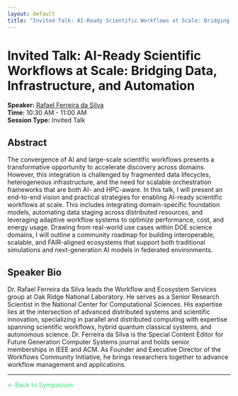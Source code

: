 ```yaml
---
layout: default
title: "Invited Talk: AI-Ready Scientific Workflows at Scale: Bridging Data, Infrastructure, and Automation - AIExScale 2025"
---
```


# Invited Talk: AI-Ready Scientific Workflows at Scale: Bridging Data, Infrastructure, and Automation

**Speaker:** [Rafael Ferreira da Silva](/speakers/rafael-ferreira-da-silva)  
**Time:** 10:30 AM - 11:00 AM  
**Session Type:** Invited Talk

## Abstract

The convergence of AI and large-scale scientific workflows presents a transformative opportunity to accelerate discovery across domains. However, this integration is challenged by fragmented data lifecycles, heterogeneous infrastructure, and the need for scalable orchestration frameworks that are both AI- and HPC-aware. In this talk, I will present an end-to-end vision and practical strategies for enabling AI-ready scientific workflows at scale. This includes integrating domain-specific foundation models, automating data staging across distributed resources, and leveraging adaptive workflow systems to optimize performance, cost, and energy usage. Drawing from real-world use cases within DOE science domains, I will outline a community roadmap for building interoperable, scalable, and FAIR-aligned ecosystems that support both traditional simulations and next-generation AI models in federated environments.

## Speaker Bio

Dr. Rafael Ferreira da Silva leads the Workflow and Ecosystem Services group at Oak Ridge National Laboratory. He serves as a Senior Research Scientist in the National Center for Computational Sciences. His expertise lies at the intersection of advanced distributed systems and scientific innovation, specializing in parallel and distributed computing with expertise spanning scientific workflows, hybrid quantum classical systems, and autonomous science. Dr. Ferreira da Silva is the Special Content Editor for Future Generation Computer Systems journal and holds senior memberships in IEEE and ACM. As Founder and Executive Director of the Workflows Community Initiative, he brings researchers together to advance workflow management and applications.

---

<a href="/" style="color: #4ade80; text-decoration: none;">← Back to Symposium</a> 